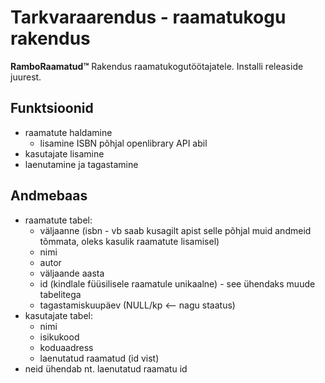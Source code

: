 # Tarkvaraarendus - raamatukogu rakendus
**RamboRaamatud™**
Rakendus raamatukogutöötajatele. Installi releaside juurest.
## Funktsioonid
- raamatute haldamine 
  + lisamine ISBN põhjal openlibrary API abil
- kasutajate lisamine
- laenutamine ja tagastamine

## Andmebaas
- raamatute tabel:
  + väljaanne (isbn - vb saab kusagilt apist selle põhjal muid andmeid tõmmata, oleks kasulik raamatute lisamisel)
  + nimi
  + autor
  + väljaande aasta
  + id (kindlale füüsilisele raamatule unikaalne) - see ühendaks muude tabelitega
  + tagastamiskuupäev (NULL/kp <-- nagu staatus)
- kasutajate tabel:
  + nimi
  + isikukood
  + koduaadress
  + laenutatud raamatud (id vist)
- neid ühendab nt. laenutatud raamatu id
